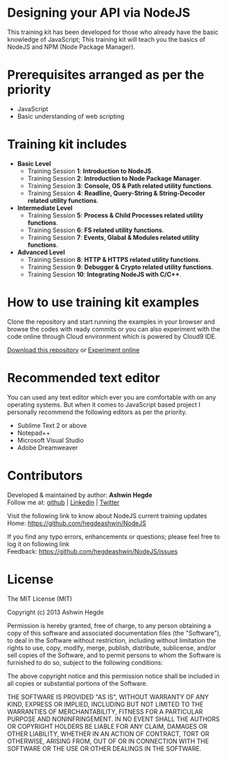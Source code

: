 Designing your API via NodeJS
=============================
This training kit has been developed for those who already have the basic knowledge of JavaScript; This training kit will teach you the basics of NodeJS and NPM (Node Package Manager).

Prerequisites arranged as per the priority 
==========================================
<ul>  
  <li>JavaScript</li>
  <li>Basic understanding of web scripting</li>
</ul>

Training kit includes
=====================
<ul>
  <li><strong>Basic Level</strong>
    <ul>
      <li>Training Session <strong>1</strong>: <strong>Introduction to NodeJS</strong>.</li>
      <li>Training Session <strong>2</strong>: <strong>Introduction to Node Package Manager</strong>.</li>
      <li>Training Session <strong>3</strong>: <strong>Console, OS & Path related utility functions</strong>.</li>
      <li>Training Session <strong>4</strong>: <strong>Readline, Query-String & String-Decoder related utility functions</strong>.</li>
    </ul>
  </li>
  <li><strong>Intermediate Level</strong>
    <ul>
      <li>Training Session <strong>5</strong>: <strong>Process & Child Processes related utility functions</strong>.</li>
      <li>Training Session <strong>6</strong>: <strong>FS related utility functions</strong>.</li>
      <li>Training Session <strong>7</strong>: <strong>Events, Glabal & Modules related utility functions</strong>.</li>
    </ul>
  </li>
  <li><strong>Advanced Level</strong>
    <ul>
      <li>Training Session <strong>8</strong>: <strong>HTTP & HTTPS related utility functions</strong>.</li>
      <li>Training Session <strong>9</strong>: <strong>Debugger & Crypto related utility functions</strong>.</li>
      <li>Training Session <strong>10</strong>: <strong>Integrating NodeJS with C/C++</strong>.</li>
    </ul>
  </li>
</ul>

How to use training kit examples
================================
Clone the repository and start running the examples in your browser and browse the codes with ready commits or 
you can also experiment with the code online through Cloud environment which is powered by Cloud9 IDE.

<a href="https://github.com/hegdeashwin/Backbone/archive/master.zip" target="_blank">Download this repository</a> or <a href="http://c9.io/hegdeashwin/nodejs-git" target="_blank">Experiment online</a>


Recommended text editor
=======================
You can used any text editor which ever you are comfortable with on any operating systems.
But when it comes to JavaScript based project I personally recommend the following editors
as per the priority.
<ul>
  <li>Sublime Text 2 or above</li>
  <li>Notepad++</li>  
  <li>Microsoft Visual Studio</li>
  <li>Adobe Dreamweaver</li>
</ul>

Contributors
============
Developed &amp; maintained by author: <b>Ashwin Hegde</b><br>
Follow me at: <a href="https://github.com/hegdeashwin" target="_blank">github</a> | <a href="http://in.linkedin.com/in/hegdeashwin" target="_blank">Linkedin</a> | <a href="https://twitter.com/hegdeashwin3" target="_blank">Twitter</a>

Visit the following link to know about NodeJS current training updates<br>
Home: <a href="https://github.com/hegdeashwin/NodeJS" target="_blank">https://github.com/hegdeashwin/NodeJS</a>
  
If you find any typo errors, enhancements or questions; please feel free to log it on following link<br>
Feedback: <a href="https://github.com/hegdeashwin/NodeJS/issues" target="_blank">https://github.com/hegdeashwin/NodeJS/issues</a>

License
=======
The MIT License (MIT)

Copyright (c) 2013 Ashwin Hegde

Permission is hereby granted, free of charge, to any person obtaining a copy of
this software and associated documentation files (the "Software"), to deal in
the Software without restriction, including without limitation the rights to
use, copy, modify, merge, publish, distribute, sublicense, and/or sell copies of
the Software, and to permit persons to whom the Software is furnished to do so,
subject to the following conditions:

The above copyright notice and this permission notice shall be included in all
copies or substantial portions of the Software.

THE SOFTWARE IS PROVIDED "AS IS", WITHOUT WARRANTY OF ANY KIND, EXPRESS OR
IMPLIED, INCLUDING BUT NOT LIMITED TO THE WARRANTIES OF MERCHANTABILITY, FITNESS
FOR A PARTICULAR PURPOSE AND NONINFRINGEMENT. IN NO EVENT SHALL THE AUTHORS OR
COPYRIGHT HOLDERS BE LIABLE FOR ANY CLAIM, DAMAGES OR OTHER LIABILITY, WHETHER
IN AN ACTION OF CONTRACT, TORT OR OTHERWISE, ARISING FROM, OUT OF OR IN
CONNECTION WITH THE SOFTWARE OR THE USE OR OTHER DEALINGS IN THE SOFTWARE.

